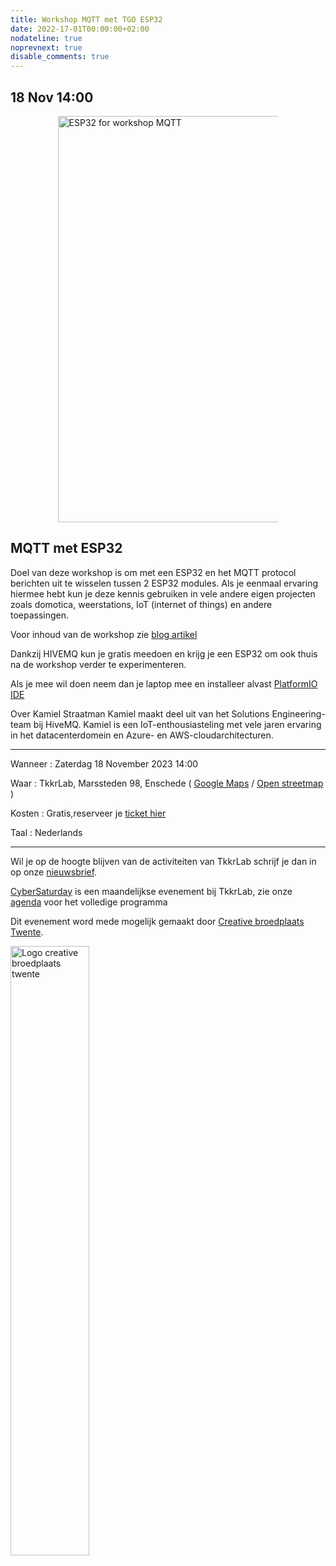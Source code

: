```yaml
---
title: Workshop MQTT met TGO ESP32
date: 2022-17-01T00:00:00+02:00
nodateline: true
noprevnext: true
disable_comments: true
---
```


## 18 Nov 14:00 ##


<div style="margin: 0 15% 5%;">
<img src="/images/mqtt_esp32.png" width="650px"  alt="ESP32 for workshop MQTT">
</div>


## MQTT met ESP32 
Doel van deze workshop is om met een ESP32 en het MQTT protocol berichten uit te wisselen tussen 2 ESP32 modules. Als je eenmaal ervaring hiermee hebt kun je deze kennis gebruiken in vele andere eigen projecten zoals domotica, weerstations, IoT (internet of things) en andere toepassingen.

Voor inhoud van de workshop zie [blog artikel](https://www.hivemq.com/article/iot-tutorial-bidirectional-mqtt-communication-esp32/)

Dankzij HIVEMQ kun je gratis meedoen en krijg je een ESP32 om ook thuis na de workshop verder te experimenteren.

Als je mee wil doen neem dan je laptop mee en installeer alvast [PlatformIO IDE](https://platformio.org/platformio-ide)

Over Kamiel Straatman 
Kamiel maakt deel uit van het Solutions Engineering-team bij HiveMQ. Kamiel is een IoT-enthousiasteling met vele jaren ervaring in het datacenterdomein en Azure- en AWS-cloudarchitecturen.

<hr>

Wanneer : Zaterdag 18 November 2023 14:00

Waar : TkkrLab, Marssteden 98, Enschede ( [Google Maps](https://www.google.com/maps/place/TkkrLab/@52.2162911,6.8203277,19z/data=!4m8!1m2!3m1!2sTkkrLab!3m4!1s0x47b8146d5a073413:0x19afd02a9c840a4!8m2!3d52.216342!4d6.8205508) / [Open streetmap](https://www.openstreetmap.org/search?query=marssteden%2098%2Censchede#map=19/52.21634/6.82055) )


Kosten : Gratis,reserveer je [ticket hier](https://tickets.tkkrlab.space/TkkrLab/7nfxc/)

Taal : Nederlands

<hr>

Wil je op de hoogte blijven van de activiteiten van TkkrLab schrijf je dan in op onze [nieuwsbrief](http://eepurl.com/gLxrLD).

[CyberSaturday](/cybersaturdays/cybersaturday/) is een maandelijkse evenement bij TkkrLab, zie onze [agenda](/agenda/) voor het volledige programma

Dit evenement word mede mogelijk gemaakt door [Creative broedplaats Twente](http://www.creatievebroedplaatsentwente.nl/).

<img width=50% src="/images/Logo-Creatieve-Broedplaatsen-Twente.jpg"  alt="Logo creative broedplaats twente">
